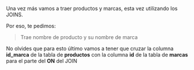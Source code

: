 Una vez más vamos a traer productos y marcas, esta vez utilizando los JOINS.

Por eso, te pedimos:

> Trae nombre de producto y su nombre de marca


No olvides que para esto último vamos a tener que cruzar la columna **id_marca** de la tabla de **productos** con la columna **id** de la tabla de **marcas** para el parte del **ON** del JOIN